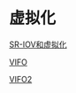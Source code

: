 # 虚拟化

[SR-IOV和虚拟化](https://leo-hou.github.io/2022/02/08/%E6%B7%B1%E5%85%A5%E7%90%86%E8%A7%A3SR-IOV%E5%92%8CIO%E8%99%9A%E6%8B%9F%E5%8C%96/#3-1-3-QEMU-x2F-KVM-PCI%E8%AE%BE%E5%A4%87%E7%9B%B4%E9%80%9A)



[VIFO](https://www.openeuler.org/zh/blog/wxggg/2020-11-29-vfio-passthrough-1.html)

[VIFO2](https://www.openeuler.org/zh/blog/wxggg/2020-11-29-vfio-passthrough-2.html)